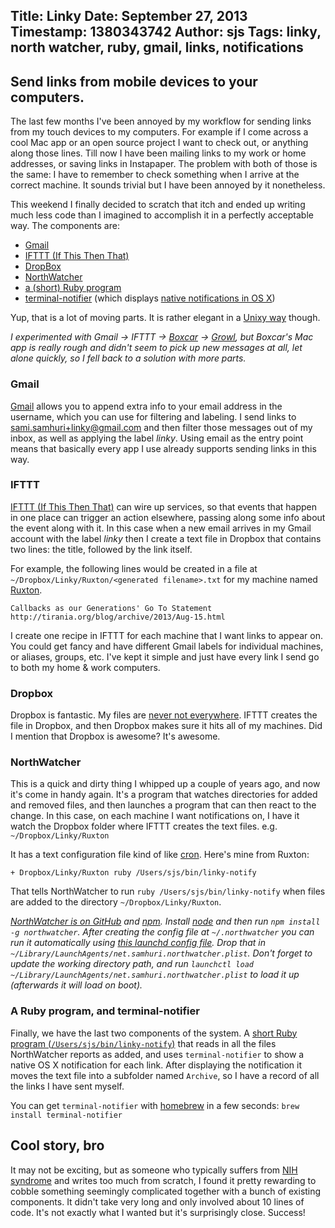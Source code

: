 Title: Linky
Date: September 27, 2013
Timestamp: 1380343742
Author: sjs
Tags: linky, north watcher, ruby, gmail, links, notifications
----

## Send links from mobile devices to your computers.

The last few months I've been annoyed by my workflow for sending links from my touch devices to my computers. For example if I come across a cool Mac app or an open source project I want to check out, or anything along those lines. Till now I have been mailing links to my work or home addresses, or saving links in Instapaper. The problem with both of those is the same: I have to remember to check something when I arrive at the correct machine. It sounds trivial but I have been annoyed by it nonetheless.

This weekend I finally decided to scratch that itch and ended up writing much less code than I imagined to accomplish it in a perfectly acceptable way. The components are:

  - [Gmail](https://mail.google.com)
  - [IFTTT (If This Then That)](http://ifttt.com)
  - [DropBox](https://dropbox.com)
  - [NorthWatcher](https://github.com/samsonjs/NorthWatcher)
  - [a (short) Ruby program](https://github.com/samsonjs/bin/blob/master/linky-notify)
  - [terminal-notifier](https://github.com/alloy/terminal-notifier) (which displays [native notifications in OS X](http://support.apple.com/kb/HT5362))

Yup, that is a lot of moving parts. It is rather elegant in a [Unixy way](http://www.catb.org/~esr/writings/taoup/) though.

*I experimented with Gmail &rarr; IFTTT &rarr; [Boxcar](http://boxcar.io) &rarr; [Growl](http://growl.info/), but Boxcar's Mac app is really rough and didn't seem to pick up new messages at all, let alone quickly, so I fell back to a solution with more parts.*


### Gmail

[Gmail](https://mail.google.com) allows you to append extra info to your email address in the username, which you can use for filtering and labeling. I send links to sami.samhuri+linky@gmail.com and then filter those messages out of my inbox, as well as applying the label *linky*. Using email as the entry point means that basically every app I use already supports sending links in this way.


### IFTTT

[IFTTT (If This Then That)](http://ifttt.com) can wire up services, so that events that happen in one place can trigger an action elsewhere, passing along some info about the event along with it. In this case when a new email arrives in my Gmail account with the label *linky* then I create a text file in Dropbox that contains two lines: the title, followed by the link itself.

For example, the following lines would be created in a file at `~/Dropbox/Linky/Ruxton/<generated filename>.txt` for my machine named [Ruxton](http://en.wikipedia.org/wiki/Ruxton_Island).

    Callbacks as our Generations' Go To Statement
    http://tirania.org/blog/archive/2013/Aug-15.html

I create one recipe in IFTTT for each machine that I want links to appear on. You could get fancy and have different Gmail labels for individual machines, or aliases, groups, etc. I've kept it simple and just have every link I send go to both my home & work computers.


### Dropbox

Dropbox is fantastic. My files are [never not everywhere](http://5by5.tv/b2w/37). IFTTT creates the file in Dropbox, and then Dropbox makes sure it hits all of my machines. Did I mention that Dropbox is awesome? It's awesome.


### NorthWatcher

This is a quick and dirty thing I whipped up a couple of years ago, and now it's come in handy again. It's a program that watches directories for added and removed files, and then launches a program that can then react to the change. In this case, on each machine I want notifications on, I have it watch the Dropbox folder where IFTTT creates the text files. e.g. `~/Dropbox/Linky/Ruxton`

It has a text configuration file kind of like [cron](http://en.wikipedia.org/wiki/Cron). Here's mine from Ruxton:

    + Dropbox/Linky/Ruxton ruby /Users/sjs/bin/linky-notify

That tells NorthWatcher to run `ruby /Users/sjs/bin/linky-notify` when files are added to the directory `~/Dropbox/Linky/Ruxton`.

*[NorthWatcher is on GitHub](https://github.com/samsonjs/NorthWatcher) and [npm](https://npmjs.org). Install [node](http://nodejs.org) and then run `npm install -g northwatcher`. After creating the config file at `~/.northwatcher` you can run it automatically using [this launchd config file](https://gist.github.com/samsonjs/6657795). Drop that in `~/Library/LaunchAgents/net.samhuri.northwatcher.plist`. Don't forget to update the working directory path, and run `launchctl load ~/Library/LaunchAgents/net.samhuri.northwatcher.plist` to load it up (afterwards it will load on boot).*


### A Ruby program, and terminal-notifier

Finally, we have the last two components of the system. A [short Ruby program (`/Users/sjs/bin/linky-notify`)](https://github.com/samsonjs/bin/blob/master/linky-notify) that reads in all the files NorthWatcher reports as added, and uses `terminal-notifier` to show a native OS X notification for each link. After displaying the notification it moves the text file into a subfolder named `Archive`, so I have a record of all the links I have sent myself.

You can get `terminal-notifier` with [homebrew](http://brew.sh) in a few seconds: `brew install terminal-notifier`


## Cool story, bro

It may not be exciting, but as someone who typically suffers from [NIH syndrome](http://en.wikipedia.org/wiki/Not_invented_here) and writes too much from scratch, I found it pretty rewarding to cobble something seemingly complicated together with a bunch of existing components. It didn't take very long and only involved about 10 lines of code. It's not exactly what I wanted but it's surprisingly close. Success!
